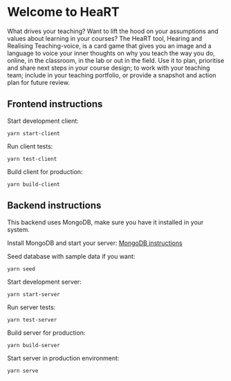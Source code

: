 # Welcome to HeaRT
What drives your teaching? Want to lift the hood on your assumptions and values about learning in your courses? The HeaRT tool, Hearing and Realising Teaching-voice, is a card game that gives you an image and a language to voice your inner thoughts on why you teach the way you do, online, in the classroom, in the lab or out in the field. Use it to plan, prioritise and share next steps in your course design; to work with your teaching team; include in your teaching portfolio, or provide a snapshot and action plan for future review.

## Frontend instructions

Start development client:
```
yarn start-client
```

Run client tests:
```
yarn test-client
```

Build client for production:
```
yarn build-client
```


## Backend instructions

This backend uses MongoDB, make sure you have it installed in your system.

Install MongoDB and start your server: [MongoDB instructions](https://docs.mongodb.com/manual/administration/install-community/)

Seed database with sample data if you want:
```
yarn seed
```

Start development server:
```
yarn start-server
```

Run server tests:
```
yarn test-server
```

Build server for production:
```
yarn build-server
```

Start server in production environment:
```
yarn serve
```

